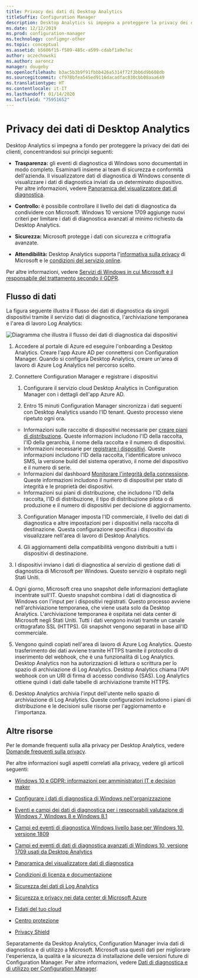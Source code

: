 ```yaml
---
title: Privacy dei dati di Desktop Analytics
titleSuffix: Configuration Manager
description: Desktop Analytics si impegna a proteggere la privacy dei dati dei clienti
ms.date: 12/12/2019
ms.prod: configuration-manager
ms.technology: configmgr-other
ms.topic: conceptual
ms.assetid: b5606f15-f589-485c-a599-cdabf1a9e7ac
author: aczechowski
ms.author: aaroncz
manager: dougeby
ms.openlocfilehash: b3ac5b3b9f91fbbb426a5314f72f3bb6d9b608db
ms.sourcegitcommit: cf978bfea545ed9116dacadfac830cbb08aaa649
ms.translationtype: HT
ms.contentlocale: it-IT
ms.lasthandoff: 01/14/2020
ms.locfileid: "75951652"
---
```

# <a name="desktop-analytics-data-privacy"></a>Privacy dei dati di Desktop Analytics

Desktop Analytics si impegna a fondo per proteggere la privacy dei dati dei clienti, concentrandosi sui principi seguenti:

- **Trasparenza:** gli eventi di diagnostica di Windows sono documentati in modo completo. Esaminarli insieme ai team di sicurezza e conformità dell'azienda. Il visualizzatore dati di diagnostica di Windows consente di visualizzare i dati di diagnostica inviati da un determinato dispositivo. Per altre informazioni, vedere [Panoramica del visualizzatore dati di diagnostica](https://docs.microsoft.com/windows/configuration/diagnostic-data-viewer-overview).  

- **Controllo:** è possibile controllare il livello dei dati di diagnostica da condividere con Microsoft. Windows 10 versione 1709 aggiunge nuovi criteri per limitare i dati di diagnostica avanzati al minimo richiesto da Desktop Analytics.  

- **Sicurezza:** Microsoft protegge i dati con sicurezza e crittografia avanzate.  

- **Attendibilità:** Desktop Analytics supporta l'[informativa sulla privacy](https://privacy.microsoft.com/privacystatement) di Microsoft e le [condizioni del servizio online](https://www.microsoftvolumelicensing.com/DocumentSearch.aspx?Mode=3&DocumentTypeId=46).  

Per altre informazioni, vedere [Servizi di Windows in cui Microsoft è il responsabile del trattamento secondo il GDPR](https://docs.microsoft.com/windows/privacy/gdpr-it-guidance#windows-services-where-microsoft-is-the-processor-under-the-gdpr).<!-- 5353168 -->

## <a name="data-flow"></a>Flusso di dati

La figura seguente illustra il flusso dei dati di diagnostica da singoli dispositivi tramite il servizio dati di diagnostica, l'archiviazione temporanea e l'area di lavoro Log Analytics:

![Diagramma che illustra il flusso dei dati di diagnostica dai dispositivi](media/da-data-flow.png)

1. Accedere al portale di Azure ed eseguire l'onboarding a Desktop Analytics. Creare l'app Azure AD per connettersi con Configuration Manager. Quando si configura Desktop Analytics, creare un'area di lavoro di Azure Log Analytics nel percorso scelto.  

2. Connettere Configuration Manager e registrare i dispositivi  

    1. Configurare il servizio cloud Desktop Analytics in Configuration Manager con i dettagli dell'app Azure AD.  

    2. Entro 15 minuti Configuration Manager sincronizza i dati seguenti con Desktop Analytics usando l'ID tenant. Questo processo viene ripetuto ogni ora.

      - Informazioni sulle raccolte di dispositivi necessarie per [creare piani di distribuzione](/configmgr/desktop-analytics/create-deployment-plans). Queste informazioni includono l'ID della raccolta, l'ID della gerarchia, il nome della raccolta e il numero di dispositivi. 
      - Informazioni necessarie per [registrare i dispositivi](/configmgr/desktop-analytics/enroll-devices). Queste informazioni includono l'ID della raccolta, l'identificatore univoco SMS, la versione build del sistema operativo, il nome del dispositivo e il numero di serie.
      - Informazioni dal dashboard [Monitorare l'integrità della connessione](/configmgr/desktop-analytics/monitor-connection-health). Queste informazioni includono il numero di dispositivi per stato di integrità e le proprietà dei dispositivi.
      - Informazioni sui piani di distribuzione, che includono l'ID della raccolta, l'ID di distribuzione, il tipo di distribuzione pilota o di produzione e il numero di dispositivi per decisione di aggiornamento.

    3. Configuration Manager imposta l'ID commerciale, il livello dei dati di diagnostica e altre impostazioni per i dispositivi nella raccolta di destinazione. Questa configurazione specifica i dispositivi da visualizzare nell'area di lavoro di Desktop Analytics.  

    4. Gli aggiornamenti della compatibilità vengono distribuiti a tutti i dispositivi di destinazione.  

3. I dispositivi inviano i dati di diagnostica al servizio di gestione dati di diagnostica di Microsoft per Windows. Questo servizio è ospitato negli Stati Uniti.  

4. Ogni giorno, Microsoft crea uno snapshot delle informazioni dettagliate incentrate sull'IT. Questo snapshot combina i dati di diagnostica di Windows con l'input per i dispositivi registrati. Questo processo avviene nell'archiviazione temporanea, che viene usata solo da Desktop Analytics. L'archiviazione temporanea è ospitata nei data center di Microsoft negli Stati Uniti. Tutti i dati vengono inviati tramite un canale crittografato SSL (HTTPS). Gli snapshot vengono separati in base all'ID commerciale.  

5. Vengono quindi copiati nell'area di lavoro di Azure Log Analytics. Questo trasferimento dei dati avviene tramite HTTPS tramite il protocollo di inserimento del webhook, che è una funzionalità di Log Analytics. Desktop Analytics non ha autorizzazioni di lettura o scrittura per lo spazio di archiviazione di Log Analytics. Desktop Analytics chiama l'API webhook con un URI di firma di accesso condiviso (SAS). Log Analytics ottiene quindi i dati dalle tabelle di archiviazione tramite HTTPS.

6. Desktop Analytics archivia l'input dell'utente nello spazio di archiviazione di Log Analytics. Queste configurazioni includono i piani di distribuzione e le decisioni sulle risorse per l'aggiornamento e l'importanza.  

## <a name="other-resources"></a>Altre risorse

Per le domande frequenti sulla alla privacy per Desktop Analytics, vedere [Domande frequenti sulla privacy](/sccm/desktop-analytics/faq#privacy).

Per altre informazioni sugli aspetti correlati alla privacy, vedere gli articoli seguenti:

- [Windows 10 e GDPR: informazioni per amministratori IT e decision maker](https://docs.microsoft.com/windows/privacy/gdpr-it-guidance)  

- [Configurare i dati di diagnostica di Windows nell'organizzazione](https://docs.microsoft.com/windows/privacy/configure-windows-diagnostic-data-in-your-organization)  

- [Eventi e campi dei dati di diagnostica per i responsabili valutazione di Windows 7, Windows 8 e Windows 8.1](https://docs.microsoft.com/previous-versions/windows/it-pro/windows-8.1-and-8/appraiser-diagnostic-data-events-and-fields)  

- [Campi ed eventi di diagnostica Windows livello base per Windows 10, versione 1809](https://docs.microsoft.com/windows/privacy/basic-level-windows-diagnostic-events-and-fields-1809)  

- [Campi ed eventi di dati di diagnostica avanzati di Windows 10, versione 1709 usati da Desktop Analytics](https://docs.microsoft.com/windows/privacy/enhanced-diagnostic-data-windows-analytics-events-and-fields)  

- [Panoramica del visualizzatore dati di diagnostica](https://docs.microsoft.com/windows/privacy/diagnostic-data-viewer-overview)  

- [Condizioni di licenza e documentazione](https://www.microsoftvolumelicensing.com/DocumentSearch.aspx?Mode=3&DocumentTypeId=31)  

- [Sicurezza dei dati di Log Analytics](https://docs.microsoft.com/azure/azure-monitor/platform/data-security)

- [Sicurezza e privacy nei data center di Microsoft Azure](https://azure.microsoft.com/global-infrastructure/)  

- [Fidati del tuo cloud](https://azure.microsoft.com/overview/trusted-cloud/)  

- [Centro protezione](https://www.microsoft.com/trustcenter)  

- [Privacy Shield](https://www.privacyshield.gov/)  

Separatamente da Desktop Analytics, Configuration Manager invia dati di diagnostica e di utilizzo a Microsoft. Microsoft usa questi dati per migliorare l'esperienza, la qualità e la sicurezza di installazione delle versioni future di Configuration Manager. Per altre informazioni, vedere [Dati di diagnostica e di utilizzo per Configuration Manager](/configmgr/core/plan-design/diagnostics/diagnostics-and-usage-data).
